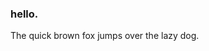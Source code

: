 ### hello.

The quick brown fox jumps over the lazy dog.

<!--
https://docs.github.com/en/account-and-profile/setting-up-and-managing-your-github-profile/customizing-your-profile/managing-your-profile-readme

-->
<!--
**sbostick/sbostick** is a ✨ _special_ ✨ repository because its `README.md` (this file) appears on your GitHub profile.

Here are some ideas to get you started:

- 🔭 I’m currently working on ...
- 🌱 I’m currently learning ...
- 👯 I’m looking to collaborate on ...
- 🤔 I’m looking for help with ...
- 💬 Ask me about ...
- 📫 How to reach me: ...
- 😄 Pronouns: ...
- ⚡ Fun fact: ...
-->
